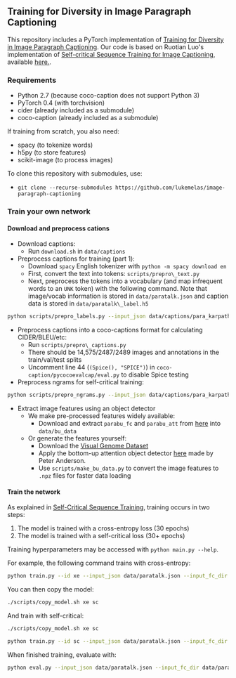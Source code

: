 ## Training for Diversity in Image Paragraph Captioning

This repository includes a PyTorch implementation of [Training for Diversity in Image Paragraph Captioning](). Our code is based on Ruotian Luo's implementation of [Self-critical Sequence Training for Image Captioning](https://arxiv.org/abs/1612.00563), available [here.](https://github.com/ruotianluo/self-critical.pytorch). 

### Requirements
* Python 2.7 (because coco-caption does not support Python 3)
* PyTorch 0.4 (with torchvision)
* cider (already included as a submodule)
* coco-caption (already included as a submodule)

If training from scratch, you also need:
* spacy (to tokenize words)
* h5py (to store features)
* scikit-image (to process images) 

To clone this repository with submodules, use:
* `git clone --recurse-submodules https://github.com/lukemelas/image-paragraph-captioning`

### Train your own network
#### Download and preprocess cations

* Download captions:
  *  Run `download.sh` in `data/captions`
* Preprocess captions for training (part 1): 
  * Download `spacy` English tokenizer with `python -m spacy download en`
  * First, convert the text into tokens: `scripts/prepro\_text.py`
  * Next, preprocess the tokens into a vocabulary (and map infrequent words to an `UNK` token) with the following command. Note that image/vocab information is stored in `data/paratalk.json` and caption data is stored in `data/paratalk\_label.h5`
```bash
python scripts/prepro_labels.py --input_json data/captions/para_karpathy_format.json --output_json data/paratalk.json --output_h5 data/paratalk
```
* Preprocess captions into a coco-captions format for calculating CIDER/BLEU/etc: 
  *  Run `scripts/prepro\_captions.py`
  *  There should be 14,575/2487/2489 images and annotations in the train/val/test splits
  *  Uncomment line 44 (`(Spice(), "SPICE")`) in `coco-caption/pycocoevalcap/eval.py` to disable Spice testing
* Preprocess ngrams for self-critical training:
```bash
python scripts/prepro_ngrams.py --input_json data/captions/para_karpathy_format.json --dict_json data/paratalk.json --output_pkl data/para_train --split train
```
* Extract image features using an object detector
  * We make pre-processed features widely available:
    * Download and extract `parabu_fc` and `parabu_att` from [here](https://drive.google.com/drive/folders/1lgdHmU6osXt4BObnhHS6tPqnkedwnHLD?usp=sharing) into `data/bu_data` 
  * Or generate the features yourself:
    * Download the [Visual Genome Dataset](https://visualgenome.org/api/v0/api_home.html)
    * Apply the bottom-up attention object detector [here](https://github.com/peteanderson80/bottom-up-attention) made by Peter Anderson.
    * Use `scripts/make_bu_data.py` to convert the image features to `.npz` files for faster data loading

#### Train the network

As explained in [Self-Critical Sequence Training](https://arxiv.org/abs/1612.00563), training occurs in two steps:
1. The model is trained with a cross-entropy loss (30 epochs)
2. The model is trained with a self-critical loss (30+ epochs)

Training hyperparameters may be accessed with `python main.py --help`. 

For example, the following command trains with cross-entropy:
```bash 
python train.py --id xe --input_json data/paratalk.json --input_fc_dir data/parabu_fc --input_att_dir data/parabu_att --input_label_h5 data/paratalk_label.h5 --batch_size 10 --learning_rate 5e-4 --learning_rate_decay_start 0 --scheduled_sampling_start 0 --checkpoint_path log_xe --save_checkpoint_every 6000 --val_images_use 5000 --max_epochs 30
```

You can then copy the model:
```bash
./scripts/copy_model.sh xe sc
```

And train with self-critical:
```bash
./scripts/copy_model.sh xe sc
```

```bash
python train.py --id sc --input_json data/paratalk.json --input_fc_dir data/parabu_fc --input_att_dir data/parabu_att --input_label_h5 data/paratalk_label.h5 --batch_size 16 --learning_rate 5e-5 --start_from log_sc --checkpoint_path log_sc --save_checkpoint_every 6000 --language_eval 1 --val_images_use 5000 --self_critical_after 28
```

When finished training, evaluate with:
```bash
python eval.py --input_json data/paratalk.json --input_fc_dir data/parabu_fc --input_att_dir data/parabu_att --input_label_h5 data/paratalk_label.h5 --batch_size 16 --split val --model log_sc/model.pth --infos_path log_sc/infos_sc.pkl --id 999 --num_images 5000 --language_eval 1
```


<!--

```bash
$ python scripts/prepro_labels.py --input_json data/dataset_coco.json --output_json data/cocotalk.json --output_h5 data/cocotalk
```

`prepro_labels.py` will map all words that occur <= 5 times to a special `UNK` token, and create a vocabulary for all the remaining words. The image information and vocabulary are dumped into `data/cocotalk.json` and discretized caption data are dumped into `data/cocotalk_label.h5`.

### Download COCO dataset and pre-extract the image features (Skip if you are using bottom-up feature)

Download the coco images from [link](http://mscoco.org/dataset/#download). We need 2014 training images and 2014 val. images. You should put the `train2014/` and `val2014/` in the same directory, denoted as `$IMAGE_ROOT`.

Then:

```
$ python scripts/prepro_feats.py --input_json data/dataset_coco.json --output_dir data/cocotalk --images_root $IMAGE_ROOT
```


`prepro_feats.py` extract the resnet101 features (both fc feature and last conv feature) of each image. The features are saved in `data/cocotalk_fc` and `data/cocotalk_att`, and resulting files are about 200GB.

(Check the prepro scripts for more options, like other resnet models or other attention sizes.)

**Warning**: the prepro script will fail with the default MSCOCO data because one of their images is corrupted. See [this issue](https://github.com/karpathy/neuraltalk2/issues/4) for the fix, it involves manually replacing one image in the dataset.

### Download Bottom-up features (Skip if you are using resnet features)

Download pre-extracted feature from [link](https://github.com/peteanderson80/bottom-up-attention). You can either download adaptive one or fixed one.

For example:
```
mkdir data/bu_data; cd data/bu_data
wget https://storage.googleapis.com/bottom-up-attention/trainval.zip
unzip trainval.zip

```

Then:

```bash
python script/make_bu_data.py --output_dir data/cocobu
```

This will create `data/cocobu_fc`, `data/cocobu_att` and `data/cocobu_box`. If you want to use bottom-up feature, you can just follow the following steps and replace all cocotalk with cocobu.

### Start training

```bash
$ python train.py --id fc --caption_model fc --input_json data/cocotalk.json --input_fc_dir data/cocotalk_fc --input_att_dir data/cocotalk_att --input_label_h5 data/cocotalk_label.h5 --batch_size 10 --learning_rate 5e-4 --learning_rate_decay_start 0 --scheduled_sampling_start 0 --checkpoint_path log_fc --save_checkpoint_every 6000 --val_images_use 5000 --max_epochs 30
```

The train script will dump checkpoints into the folder specified by `--checkpoint_path` (default = `save/`). We only save the best-performing checkpoint on validation and the latest checkpoint to save disk space.

To resume training, you can specify `--start_from` option to be the path saving `infos.pkl` and `model.pth` (usually you could just set `--start_from` and `--checkpoint_path` to be the same).

If you have tensorflow, the loss histories are automatically dumped into `--checkpoint_path`, and can be visualized using tensorboard.

The current command use scheduled sampling, you can also set scheduled_sampling_start to -1 to turn off scheduled sampling.

If you'd like to evaluate BLEU/METEOR/CIDEr scores during training in addition to validation cross entropy loss, use `--language_eval 1` option, but don't forget to download the [coco-caption code](https://github.com/tylin/coco-caption) into `coco-caption` directory.

For more options, see `opts.py`. 

**A few notes on training.** To give you an idea, with the default settings one epoch of MS COCO images is about 11000 iterations. After 1 epoch of training results in validation loss ~2.5 and CIDEr score of ~0.68. By iteration 60,000 CIDEr climbs up to about ~0.84 (validation loss at about 2.4 (under scheduled sampling)).

### Train using self critical

First you should preprocess the dataset and get the cache for calculating cider score:
```
$ python scripts/prepro_ngrams.py --input_json .../dataset_coco.json --dict_json data/cocotalk.json --output_pkl data/coco-train --split train
```

Then, copy the model from the pretrained model using cross entropy. (It's not mandatory to copy the model, just for back-up)
```
$ bash scripts/copy_model.sh fc fc_rl
```

Then
```bash
$ python train.py --id fc_rl --caption_model fc --input_json data/cocotalk.json --input_fc_dir data/cocotalk_fc --input_att_dir data/cocotalk_att --input_label_h5 data/cocotalk_label.h5 --batch_size 10 --learning_rate 5e-5 --start_from log_fc_rl --checkpoint_path log_fc_rl --save_checkpoint_every 6000 --language_eval 1 --val_images_use 5000 --self_critical_after 30
```

You will see a huge boost on Cider score, : ).

**A few notes on training.** Starting self-critical training after 30 epochs, the CIDEr score goes up to 1.05 after 600k iterations (including the 30 epochs pertraining).

### Caption images after training

## Generate image captions

### Evaluate on raw images
Now place all your images of interest into a folder, e.g. `blah`, and run
the eval script:

```bash
$ python eval.py --model model.pth --infos_path infos.pkl --image_folder blah --num_images 10
```

This tells the `eval` script to run up to 10 images from the given folder. If you have a big GPU you can speed up the evaluation by increasing `batch_size`. Use `--num_images -1` to process all images. The eval script will create an `vis.json` file inside the `vis` folder, which can then be visualized with the provided HTML interface:

```bash
$ cd vis
$ python -m SimpleHTTPServer
```

Now visit `localhost:8000` in your browser and you should see your predicted captions.

### Evaluate on Karpathy's test split

```bash
$ python eval.py --dump_images 0 --num_images 5000 --model model.pth --infos_path infos.pkl --language_eval 1 
```

The defualt split to evaluate is test. The default inference method is greedy decoding (`--sample_max 1`), to sample from the posterior, set `--sample_max 0`.

**Beam Search**. Beam search can increase the performance of the search for greedy decoding sequence by ~5%. However, this is a little more expensive. To turn on the beam search, use `--beam_size N`, N should be greater than 1.

## Miscellanea
**Using cpu**. The code is currently defaultly using gpu; there is even no option for switching. If someone highly needs a cpu model, please open an issue; I can potentially create a cpu checkpoint and modify the eval.py to run the model on cpu. However, there's no point using cpu to train the model.

**Train on other dataset**. It should be trivial to port if you can create a file like `dataset_coco.json` for your own dataset.

**Live demo**. Not supported now. Welcome pull request.

## For more advanced features:

Checkout `ADVANCED.md`.

## Reference

If you find this repo useful, please consider citing (no obligation at all):

```
@article{luo2018discriminability,
  title={Discriminability objective for training descriptive captions},
  author={Luo, Ruotian and Price, Brian and Cohen, Scott and Shakhnarovich, Gregory},
  journal={arXiv preprint arXiv:1803.04376},
  year={2018}
}
```

Of course, please cite the original paper of models you are using (You can find references in the model files).

## Acknowledgements

Thanks the original [neuraltalk2](https://github.com/karpathy/neuraltalk2) and awesome PyTorch team.

-->
